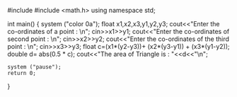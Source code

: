 #include <iostream>
#include <math.h>
using namespace std;

int main() {
	system ("color 0a");
	float x1,x2,x3,y1,y2,y3;
	cout<<"Enter the co-ordinates of a point : \n";
	cin>>x1>>y1;
	cout<<"Enter the co-ordinates of second point : \n";
	cin>>x2>>y2;
	cout<<"Enter the co-ordinates of the third point : \n";
	cin>>x3>>y3;
	float c=(x1*(y2-y3))+ (x2*(y3-y1)) + (x3*(y1-y2));
	double d= abs(0.5 * c);
	cout<<"The area of Triangle is : "<<d<<"\n";
	
	system ("pause");
	return 0;
}
